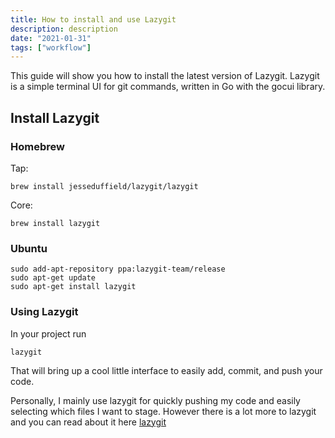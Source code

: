 ```yaml
---
title: How to install and use Lazygit
description: description
date: "2021-01-31"
tags: ["workflow"]
---
```


This guide will show you how to install the latest version of Lazygit. Lazygit is a simple terminal UI for git commands, written in Go with the gocui library.

## Install Lazygit
### Homebrew
Tap:
```
brew install jesseduffield/lazygit/lazygit
```
Core:
```
brew install lazygit
```

### Ubuntu
```
sudo add-apt-repository ppa:lazygit-team/release
sudo apt-get update
sudo apt-get install lazygit
```

### Using Lazygit
In your project run
```
lazygit
```
That will bring up a cool little interface to easily add, commit, and push your code.

Personally, I mainly use lazygit for quickly pushing my code and easily selecting which files I want to stage. However there is a lot more to lazygit and you can read about it here [lazygit](https://github.com/jesseduffield/lazygit)
